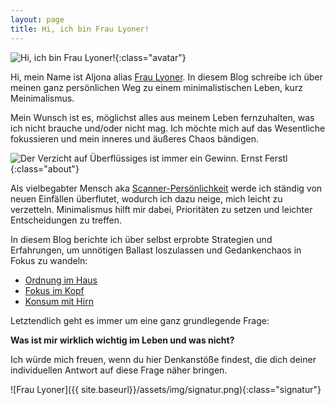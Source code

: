 ```yaml
---
layout: page
title: Hi, ich bin Frau Lyoner!
---
```


![Hi, ich bin Frau Lyoner!]({{site.baseurl}}/assets/img/fraulyoner.jpg){:class="avatar"}

Hi, mein Name ist Aljona alias [Frau Lyoner](https://www.fraulyoner.de).
In diesem Blog schreibe ich über meinen ganz persönlichen Weg zu einem
minimalistischen Leben, kurz Meinimalismus.

Mein Wunsch ist es, möglichst alles aus meinem Leben fernzuhalten, was ich nicht
brauche und/oder nicht mag. Ich möchte mich auf das Wesentliche fokussieren und
mein inneres und äußeres Chaos bändigen.

![Der Verzicht auf Überflüssiges ist immer ein Gewinn. Ernst Ferstl]({{site.baseurl}}/assets/img/categories/Nachhaltigkeit.jpg){:class="about"}

Als vielbegabter Mensch aka [Scanner-Persönlichkeit]({{site.baseurl}}/tags/Scannerpers%C3%B6nlichkeit)
werde ich ständig von neuen Einfällen überflutet, wodurch ich dazu neige, mich
leicht zu verzetteln. Minimalismus hilft mir dabei, Prioritäten zu setzen und
leichter Entscheidungen zu treffen.

In diesem Blog berichte ich über selbst erprobte Strategien und Erfahrungen, um
unnötigen Ballast loszulassen und Gedankenchaos in Fokus zu wandeln:

* [Ordnung im Haus]({{site.baseurl}}/categories/Ordnung.html)
* [Fokus im Kopf]({{site.baseurl}}/categories/Perspektive.html)
* [Konsum mit Hirn]({{site.baseurl}}/categories/Nachhaltigkeit.html)

Letztendlich geht es immer um eine ganz grundlegende Frage:

**Was ist mir wirklich wichtig im Leben und was nicht?**

Ich würde mich freuen, wenn du hier Denkanstöße findest, die dich deiner
individuellen Antwort auf diese Frage näher bringen.

![Frau Lyoner]({{ site.baseurl}}/assets/img/signatur.png){:class="signatur"}
